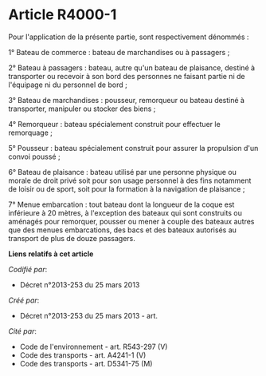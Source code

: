 # Article R4000-1

Pour l'application de la présente partie, sont respectivement dénommés :

1° Bateau de commerce : bateau de marchandises ou à passagers ;

2° Bateau à passagers : bateau, autre qu'un bateau de plaisance, destiné à transporter ou recevoir à son bord des personnes
ne faisant partie ni de l'équipage ni du personnel de bord ;

3° Bateau de marchandises : pousseur, remorqueur ou bateau destiné à transporter, manipuler ou stocker des biens ;

4° Remorqueur : bateau spécialement construit pour effectuer le remorquage ;

5° Pousseur : bateau spécialement construit pour assurer la propulsion d'un convoi poussé ;

6° Bateau de plaisance : bateau utilisé par une personne physique ou morale de droit privé soit pour son usage personnel à
des fins notamment de loisir ou de sport, soit pour la formation à la navigation de plaisance ;

7° Menue embarcation : tout bateau dont la longueur de la coque est inférieure à 20 mètres, à l'exception des bateaux qui
sont construits ou aménagés pour remorquer, pousser ou mener à couple des bateaux autres que des menues embarcations, des
bacs et des bateaux autorisés au transport de plus de douze passagers.

**Liens relatifs à cet article**

_Codifié par_:

  - Décret n°2013-253 du 25 mars 2013

_Créé par_:

  - Décret n°2013-253 du 25 mars 2013 - art.

_Cité par_:

  - Code de l'environnement - art. R543-297 (V)
  - Code des transports - art. A4241-1 (V)
  - Code des transports - art. D5341-75 (M)
